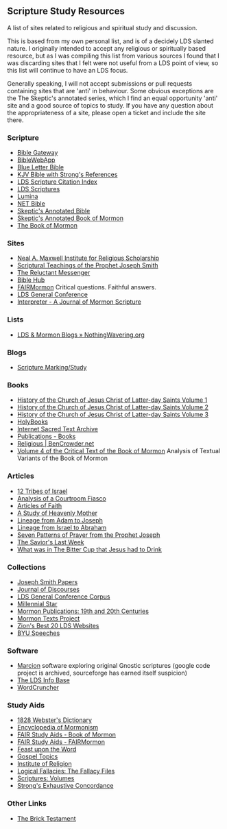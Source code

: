 ## Scripture Study Resources
A list of sites related to religious and spiritual study and discussion.

This is based from my own personal list, and is of a decidely LDS slanted
nature. I originally intended to accept any religious or spiritually based
resource, but as I was compiling this list from various sources I found that
I was discarding sites that I felt were not useful from a LDS point of view,
so this list will continue to have an LDS focus.

Generally speaking, I will not accept submissions or pull requests containing
sites that are 'anti' in behaviour. Some obvious exceptions are the The
Skeptic's annotated series, which I find an equal opportunity 'anti' site and
a good source of topics to study. If you have any question about the
appropriateness of a site, please open a ticket and include the site there.

### Scripture

* [Bible Gateway](http://www.biblegateway.com/)
* [BibleWebApp](http://biblewebapp.com/study/)
* [Blue Letter Bible](http://www.blueletterbible.org/)
* [KJV Bible with Strong&#39;s References](http://www.apostolic-churches.net/bible/strongs.html)
* [LDS Scripture Citation Index](http://scriptures.byu.edu/)
* [LDS Scriptures](http://scriptures.lds.org/)
* [Lumina](https://lumina.bible.org/)
* [NET Bible](https://net.bible.org/)
* [Skeptic&#39;s Annotated Bible](http://skepticsannotatedbible.com/)
* [Skeptic&#39;s Annotated Book of Mormon](http://skepticsannotatedbible.com/BOM/)
* [The Book of Mormon](http://quod.lib.umich.edu/m/mormon/)

### Sites

* [Neal A. Maxwell Institute for Religious Scholarship](http://maxwellinstitute.byu.edu/)
* [Scriptural Teachings of the Prophet Joseph Smith](http://scriptures.byu.edu/stpjs.html)
* [The Reluctant Messenger](http://reluctant-messenger.com/)
* [Bible Hub](http://biblehub.com/)
* [FAIRMormon](http://www.fairmormon.org/) Critical questions. Faithful answers.
* [LDS General Conference](https://www.lds.org/general-conference?lang=eng)
* [Interpreter - A Journal of Mormon Scripture](http://www.mormoninterpreter.com/)

### Lists

* [LDS &amp; Mormon Blogs » NothingWavering.org](http://www.nothingwavering.org/)

### Blogs

* [Scripture Marking/Study](http://ldsscripturemarking.blogspot.com/)

### Books

* [History of the Church of Jesus Christ of Latter-day Saints Volume 1](http://www.gutenberg.org/ebooks/47091)
* [History of the Church of Jesus Christ of Latter-day Saints Volume 2](http://www.gutenberg.org/ebooks/47192)
* [History of the Church of Jesus Christ of Latter-day Saints Volume 3](http://www.gutenberg.org/ebooks/47707)
* [HolyBooks](http://www.holybooks.com/)
* [Internet Sacred Text Archive](http://www.sacred-texts.com/index.htm)
* [Publications - Books](http://maxwellinstitute.byu.edu/publications/books/)
* [Religious | BenCrowder.net](http://bencrowder.net/books/religious)
* [Volume 4 of the Critical Text of the Book of Mormon](http://www.mormoninterpreter.com/books/volume-4-of-the-critical-text-of-the-book-of-mormon-analysis-of-textual-variants-of-the-book-of-mormon/) Analysis of Textual Variants of the Book of Mormon

### Articles

* [12 Tribes of Israel](http://lds.about.com/library/bl/aids/aids2/israel_12_tribes.pdf)
* [Analysis of a Courtroom Fiasco](http://www.insight.org/library/articles/pastors/courtroom-fiasco.html?t=Pastors)
* [Articles of Faith](http://www.lds.org/scriptures/pgp/a-of-f)
* [A Study of Heavenly Mother](http://byustudies.byu.edu/PDFLibrary/50.1PaulsenPulidoMother-482bf17d-bbc5-4530-a7cc-c1a1b7e5b079.pdf)
* [Lineage from Adam to Joseph](http://lds.about.com/library/bl/aids/aids2/lineage_of_adam.pdf)
* [Lineage from Israel to Abraham](http://lds.about.com/library/bl/aids/aids2/israel_abraham_lineage2.pdf)
* [Seven Patterns of Prayer from the Prophet Joseph](http://ldsmag.com/seven-patterns-of-prayer-from-the-prophet-joseph/)
* [The Savior&#39;s Last Week](http://lds.about.com/library/bl/aids/aids2/saviors_last_week.pdf)
* [What was in The Bitter Cup that Jesus had to Drink](https://sermons.logos.com/submissions/75944-What-was-in-The-Bitter-Cup-that-Jesus-had-to-Drink#content=/submissions/75944)

### Collections

* [Joseph Smith Papers](http://josephsmithpapers.org/home)
* [Journal of Discourses](http://journalofdiscourses.com/)
* [LDS General Conference Corpus](http://corpus.byu.edu/gc/)
* [Millennial Star](http://contentdm.lib.byu.edu/cdm/search/collection/MStar)
* [Mormon Publications: 19th and 20th Centuries](http://lib.byu.edu/digital/mpntc/)
* [Mormon Texts Project](http://mormontextsproject.org/available-texts/)
* [Zion&#39;s Best 20 LDS Websites](http://www.zionsbest.com/best25websites.html)
* [BYU Speeches](https://speeches.byu.edu/)

### Software

* [Marcion](http://marcion.sourceforge.net/) software exploring original Gnostic scriptures (google code project is archived, sourceforge has earned itself suspicion)
* [The LDS Info Base](http://www.ldsinfobase.net/)
* [WordCruncher](http://wordcruncher.com/)

### Study Aids

* [1828 Webster&#39;s Dictionary](http://1828.mshaffer.com/)
* [Encyclopedia of Mormonism](http://eom.byu.edu/index.php/Encyclopedia_of_Mormonism)
* [FAIR Study Aids - Book of Mormon](http://en.fairmormon.org/FAIR_Study_Aids/Book_of_Mormon_Resources_by_chapter_and_verse)
* [FAIR Study Aids - FAIRMormon](http://en.fairmormon.org/FAIR_Study_Aids)
* [Feast upon the Word](http://feastupontheword.org/)
* [Gospel Topics](https://www.lds.org/topics?lang=eng)
* [Institute of Religion](http://www.instituteofreligion.org/)
* [Logical Fallacies: The Fallacy Files](http://www.fallacyfiles.org/)
* [Scriptures: Volumes](http://scriptures.byu.edu/mapscrip/)
* [Strong&#39;s Exhaustive Concordance](http://www.biblestudytools.com/concordances/strongs-exhaustive-concordance/)


### Other Links

* [The Brick Testament](http://www.bricktestament.com/david_vs_saul/david_mutilates_200_gets_married/1s18_20.html)
